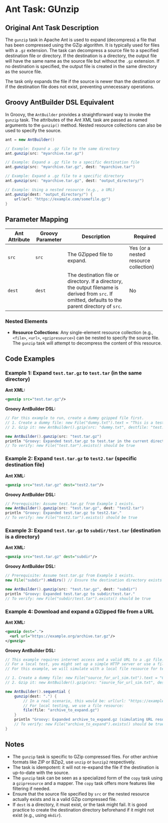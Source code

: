 # Ant Task: GUnzip

## Original Ant Task Description

The `gunzip` task in Apache Ant is used to expand (decompress) a file that has been compressed using the GZip algorithm. It is typically used for files with a `.gz` extension. The task can decompress a source file to a specified destination file or directory. If the destination is a directory, the output file will have the same name as the source file but without the `.gz` extension. If no destination is specified, the output file is created in the same directory as the source file.

The task only expands the file if the source is newer than the destination or if the destination file does not exist, preventing unnecessary operations.

## Groovy AntBuilder DSL Equivalent

In Groovy, the `AntBuilder` provides a straightforward way to invoke the `gunzip` task. The attributes of the Ant XML task are passed as named arguments to the `gunzip()` method. Nested resource collections can also be used to specify the source.

```groovy
ant = new AntBuilder()

// Example: Expand a .gz file to the same directory
ant.gunzip(src: "myarchive.tar.gz")

// Example: Expand a .gz file to a specific destination file
ant.gunzip(src: "myarchive.tar.gz", dest: "myarchive.tar")

// Example: Expand a .gz file to a specific directory
ant.gunzip(src: "myarchive.tar.gz", dest: "output_directory/")

// Example: Using a nested resource (e.g., a URL)
ant.gunzip(dest: "output_directory/") {
    url(url: "https://example.com/somefile.gz")
}
```

## Parameter Mapping

| Ant Attribute | Groovy Parameter | Description                                                                 | Required                               |
|---------------|------------------|-----------------------------------------------------------------------------|----------------------------------------|
| `src`         | `src`            | The GZipped file to expand.                                                 | Yes (or a nested resource collection)  |
| `dest`        | `dest`           | The destination file or directory. If a directory, the output filename is derived from `src`. If omitted, defaults to the parent directory of `src`. | No                                     |

### Nested Elements

*   **Resource Collections**: Any single-element resource collection (e.g., `<file>`, `<url>`, `<gzipresource>`) can be nested to specify the source file. The `gunzip` task will attempt to decompress the content of this resource.

## Code Examples

### Example 1: Expand `test.tar.gz` to `test.tar` (in the same directory)

**Ant XML:**
```xml
<gunzip src="test.tar.gz"/>
```

**Groovy AntBuilder DSL:**
```groovy
// For this example to run, create a dummy gzipped file first.
// 1. Create a dummy file: new File("dummy.txt").text = "This is a test file for GZip."
// 2. Gzip it: new AntBuilder().gzip(src: "dummy.txt", destfile: "test.tar.gz")

new AntBuilder().gunzip(src: "test.tar.gz")
println "Groovy: Expanded test.tar.gz to test.tar in the current directory."
// To verify: new File("test.tar").exists() should be true
```

### Example 2: Expand `test.tar.gz` to `test2.tar` (specific destination file)

**Ant XML:**
```xml
<gunzip src="test.tar.gz" dest="test2.tar"/>
```

**Groovy AntBuilder DSL:**
```groovy
// Prerequisite: Assume test.tar.gz from Example 1 exists.
new AntBuilder().gunzip(src: "test.tar.gz", dest: "test2.tar")
println "Groovy: Expanded test.tar.gz to test2.tar."
// To verify: new File("test2.tar").exists() should be true
```

### Example 3: Expand `test.tar.gz` to `subdir/test.tar` (destination is a directory)

**Ant XML:**
```xml
<gunzip src="test.tar.gz" dest="subdir"/>
```

**Groovy AntBuilder DSL:**
```groovy
// Prerequisite: Assume test.tar.gz from Example 1 exists.
new File("subdir").mkdirs() // Ensure the destination directory exists

new AntBuilder().gunzip(src: "test.tar.gz", dest: "subdir")
println "Groovy: Expanded test.tar.gz to subdir/test.tar."
// To verify: new File("subdir/test.tar").exists() should be true
```

### Example 4: Download and expand a GZipped file from a URL

**Ant XML:**
```xml
<gunzip dest=".">
  <url url="https://example.org/archive.tar.gz"/>
</gunzip>
```

**Groovy AntBuilder DSL:**
```groovy
// This example requires internet access and a valid URL to a .gz file.
// For a local test, you might set up a simple HTTP server or use a file resource.
// For this example, we will simulate with a local file resource for testability.

// 1. Create a dummy file: new File("source_for_url_sim.txt").text = "Content for URL simulation."
// 2. Gzip it: new AntBuilder().gzip(src: "source_for_url_sim.txt", destfile: "archive_to_expand.gz")

new AntBuilder().sequential {
    gunzip(dest: ".") {
        // In a real scenario, this would be: url(url: "https://example.org/archive.tar.gz")
        // For local testing, we use a file resource:
        file(file: "archive_to_expand.gz")
    }
    println "Groovy: Expanded archive_to_expand.gz (simulating URL resource) to archive_to_expand in current directory."
    // To verify: new File("archive_to_expand").exists() should be true
}
```

## Notes

*   The `gunzip` task is specific to GZip compressed files. For other archive formats like ZIP or BZip2, use `unzip` or `bunzip2` respectively.
*   The task is idempotent: it will not re-expand the file if the destination is up-to-date with the source.
*   The `gunzip` task can be seen as a specialized form of the `copy` task using a `gzipresource` and a mapper. The `copy` task offers more features like filtering if needed.
*   Ensure that the source file specified by `src` or the nested resource actually exists and is a valid GZip compressed file.
*   If `dest` is a directory, it must exist, or the task might fail. It is good practice to create the destination directory beforehand if it might not exist (e.g., using `mkdir`).

